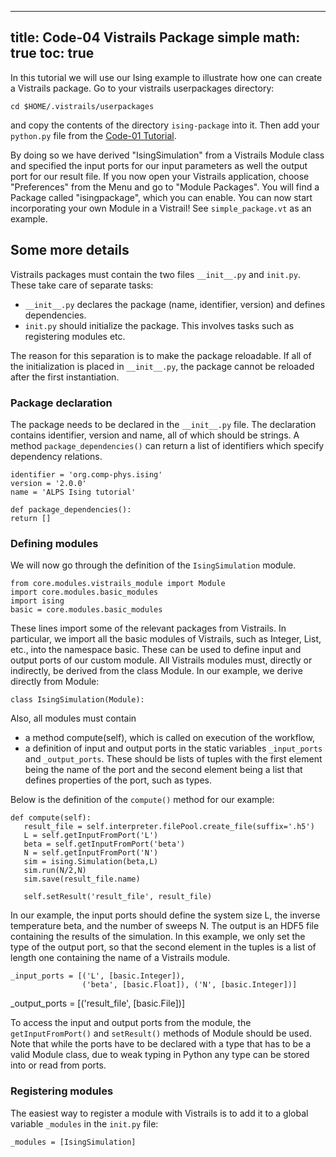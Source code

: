 
---
title: Code-04 Vistrails Package simple
math: true
toc: true
---

In this tutorial we will use our Ising example to illustrate how one can create a Vistrails package. Go to your vistrails userpackages directory:

    cd $HOME/.vistrails/userpackages

and copy the contents of the directory `ising-package` into it. Then add your `python.py` file from the [Code-01 Tutorial](../../codedev/code01).

By doing so we have derived "IsingSimulation" from a Vistrails Module class and specified the input ports for our input parameters as well the output port for our result file. If you now open your Vistrails application, choose "Preferences" from the Menu and go to "Module Packages". You will find a Package called "isingpackage", which you can enable. You can now start incorporating your own Module in a Vistrail! See `simple_package.vt` as an example.

## Some more details

Vistrails packages must contain the two files `__init__.py` and `init.py`. These take care of separate tasks:

- `__init__.py` declares the package (name, identifier, version) and defines dependencies.
- `init.py` should initialize the package. This involves tasks such as registering modules etc.

The reason for this separation is to make the package reloadable. If all of the initialization is placed in `__init__.py`, the package cannot be reloaded after the first instantiation.

### Package declaration

The package needs to be declared in the `__init__.py` file. The declaration contains identifier, version and name, all of which should be strings. A method `package_dependencies()` can return a list of identifiers which specify dependency relations.

    identifier = 'org.comp-phys.ising'
    version = '2.0.0'
    name = 'ALPS Ising tutorial'

    def package_dependencies():
    return []

### Defining modules

We will now go through the definition of the `IsingSimulation` module.

    from core.modules.vistrails_module import Module
    import core.modules.basic_modules
    import ising
    basic = core.modules.basic_modules

These lines import some of the relevant packages from Vistrails. In particular, we import all the basic modules of Vistrails, such as Integer, List, etc., into the namespace basic. These can be used to define input and output ports of our custom module.
All Vistrails modules must, directly or indirectly, be derived from the class Module. In our example, we derive directly from Module:

    class IsingSimulation(Module):
    
Also, all modules must contain
- a method compute(self), which is called on execution of the workflow,
- a definition of input and output ports in the static variables `_input_ports` and `_output_ports`. These should be lists of tuples with the first element being the name of the port and the second element being a list that defines properties of the port, such as types.

Below is the definition of the `compute()` method for our example:

    def compute(self): 
       result_file = self.interpreter.filePool.create_file(suffix='.h5')
       L = self.getInputFromPort('L')
       beta = self.getInputFromPort('beta')
       N = self.getInputFromPort('N')
       sim = ising.Simulation(beta,L)
       sim.run(N/2,N)
       sim.save(result_file.name)
       
       self.setResult('result_file', result_file)  

In our example, the input ports should define the system size L, the inverse temperature beta, and the number of sweeps N. The output is an HDF5 file containing the results of the simulation. In this example, we only set the type of the output port, so that the second element in the tuples is a list of length one containing the name of a Vistrails module.

    _input_ports = [('L', [basic.Integer]),
                    ('beta', [basic.Float]), ('N', [basic.Integer])]
   _output_ports = [('result_file', [basic.File])] 

To access the input and output ports from the module, the `getInputFromPort()` and `setResult()` methods of Module should be used. Note that while the ports have to be declared with a type that has to be a valid Module class, due to weak typing in Python any type can be stored into or read from ports.

### Registering modules

The easiest way to register a module with Vistrails is to add it to a global variable `_modules` in the `init.py` file:

    _modules = [IsingSimulation]
